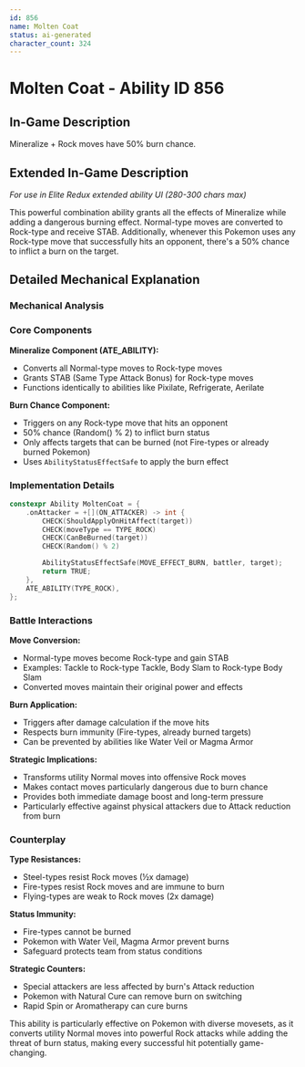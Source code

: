 ```yaml
---
id: 856
name: Molten Coat
status: ai-generated
character_count: 324
---
```


# Molten Coat - Ability ID 856

## In-Game Description
Mineralize + Rock moves have 50% burn chance.

## Extended In-Game Description
*For use in Elite Redux extended ability UI (280-300 chars max)*

This powerful combination ability grants all the effects of Mineralize while adding a dangerous burning effect. Normal-type moves are converted to Rock-type and receive STAB. Additionally, whenever this Pokemon uses any Rock-type move that successfully hits an opponent, there's a 50% chance to inflict a burn on the target.

## Detailed Mechanical Explanation

### Mechanical Analysis

### Core Components

**Mineralize Component (ATE_ABILITY):**
- Converts all Normal-type moves to Rock-type moves
- Grants STAB (Same Type Attack Bonus) for Rock-type moves
- Functions identically to abilities like Pixilate, Refrigerate, Aerilate

**Burn Chance Component:**
- Triggers on any Rock-type move that hits an opponent
- 50% chance (Random() % 2) to inflict burn status
- Only affects targets that can be burned (not Fire-types or already burned Pokemon)
- Uses `AbilityStatusEffectSafe` to apply the burn effect

### Implementation Details

```cpp
constexpr Ability MoltenCoat = {
    .onAttacker = +[](ON_ATTACKER) -> int {
        CHECK(ShouldApplyOnHitAffect(target))
        CHECK(moveType == TYPE_ROCK)
        CHECK(CanBeBurned(target))
        CHECK(Random() % 2)

        AbilityStatusEffectSafe(MOVE_EFFECT_BURN, battler, target);
        return TRUE;
    },
    ATE_ABILITY(TYPE_ROCK),
};
```

### Battle Interactions

**Move Conversion:**
- Normal-type moves become Rock-type and gain STAB
- Examples: Tackle to Rock-type Tackle, Body Slam to Rock-type Body Slam
- Converted moves maintain their original power and effects

**Burn Application:**
- Triggers after damage calculation if the move hits
- Respects burn immunity (Fire-types, already burned targets)
- Can be prevented by abilities like Water Veil or Magma Armor

**Strategic Implications:**
- Transforms utility Normal moves into offensive Rock moves
- Makes contact moves particularly dangerous due to burn chance
- Provides both immediate damage boost and long-term pressure
- Particularly effective against physical attackers due to Attack reduction from burn

### Counterplay

**Type Resistances:**
- Steel-types resist Rock moves (½x damage)
- Fire-types resist Rock moves and are immune to burn
- Flying-types are weak to Rock moves (2x damage)

**Status Immunity:**
- Fire-types cannot be burned
- Pokemon with Water Veil, Magma Armor prevent burns
- Safeguard protects team from status conditions

**Strategic Counters:**
- Special attackers are less affected by burn's Attack reduction
- Pokemon with Natural Cure can remove burn on switching
- Rapid Spin or Aromatherapy can cure burns

This ability is particularly effective on Pokemon with diverse movesets, as it converts utility Normal moves into powerful Rock attacks while adding the threat of burn status, making every successful hit potentially game-changing.